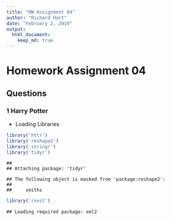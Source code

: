 ```yaml
---
title: "HW Assignment 04"
author: "Richard Hart"
date: "February 2, 2019"
output: 
  html_document:
    keep_md: true
---
```


# Homework Assignment 04

## Questions

### 1 Harry Potter

  * Loading Libraries
  

```r
library('httr')
library('reshape2')
library('stringr')
library('tidyr')
```

```
## 
## Attaching package: 'tidyr'
```

```
## The following object is masked from 'package:reshape2':
## 
##     smiths
```

```r
library('rvest')
```

```
## Loading required package: xml2
```
